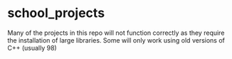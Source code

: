 # school_projects
Many of the projects in this repo will not function correctly as they require the installation of large libraries. Some will only work using old versions of C++ (usually 98)
